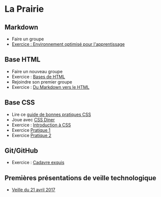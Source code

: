 # La Prairie

## Markdown

- Faire un groupe 
- [Exercice : Environnement optimisé pour l'apprentissage](https://github.com/becodeorg/And-learning-environment)


## Base HTML

- Faire un nouveau groupe
- Exercice : [Bases de HTML](https://github.com/becodeorg/BXLCentral/blob/master/01-La-prairie/exercice-html-basic.md)
- Rejoindre son premier groupe 
- Exercice : [Du Markdown vers le HTML](https://github.com/becodeorg/BXLAnderlecht/blob/master/01-La-prairie/Exercice-Markdown_to_HTML.md)


## Base CSS

- Lire ce [guide de bonnes pratiques CSS](http://guidecss.fr/)
- Joue avec [CSS Diner](http://flukeout.github.io/)
- Exercice : [Introduction à CSS](https://github.com/becodeorg/BXLCentral/blob/master/01-La-prairie/exercice-markdown-to-html-and-css.md)
- Exercice [Pratique 1](https://github.com/becodeorg/BXLAnderlecht/blob/master/01-La-prairie/pratique1.md)
- Exercice [Pratique 2](https://github.com/becodeorg/BXLAnderlecht/blob/master/01-La-prairie/pratique2.md)


## Git/GitHub

- Exercice : [Cadavre exquis](https://github.com/becodeorg/BXLCentral/blob/master/01-La-prairie/exercice-cadavre-exquis.md)


## Premières présentations de veille technologique
- [Veille du 21 avril 2017](https://github.com/becodeorg/BXLAnderlecht/blob/master/Veille/Veille-20170421.md)
